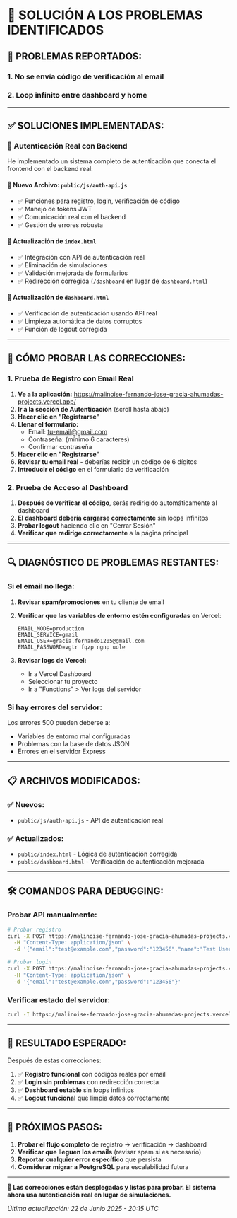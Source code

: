 # 🔧 SOLUCIÓN A LOS PROBLEMAS IDENTIFICADOS

## 🚨 **PROBLEMAS REPORTADOS:**

### 1. **No se envía código de verificación al email**
### 2. **Loop infinito entre dashboard y home**

---

## ✅ **SOLUCIONES IMPLEMENTADAS:**

### **🔐 Autenticación Real con Backend**

He implementado un sistema completo de autenticación que conecta el frontend con el backend real:

#### **📁 Nuevo Archivo: `public/js/auth-api.js`**
- ✅ Funciones para registro, login, verificación de código
- ✅ Manejo de tokens JWT
- ✅ Comunicación real con el backend
- ✅ Gestión de errores robusta

#### **🔄 Actualización de `index.html`**
- ✅ Integración con API de autenticación real
- ✅ Eliminación de simulaciones
- ✅ Validación mejorada de formularios
- ✅ Redirección corregida (`/dashboard` en lugar de `dashboard.html`)

#### **🔄 Actualización de `dashboard.html`**
- ✅ Verificación de autenticación usando API real
- ✅ Limpieza automática de datos corruptos
- ✅ Función de logout corregida

---

## 🧪 **CÓMO PROBAR LAS CORRECCIONES:**

### **1. Prueba de Registro con Email Real**

1. **Ve a la aplicación:** https://malinoise-fernando-jose-gracia-ahumadas-projects.vercel.app/
2. **Ir a la sección de Autenticación** (scroll hasta abajo)
3. **Hacer clic en "Registrarse"**
4. **Llenar el formulario:**
   - Email: tu-email@gmail.com
   - Contraseña: (mínimo 6 caracteres)
   - Confirmar contraseña
5. **Hacer clic en "Registrarse"**
6. **Revisar tu email real** - deberías recibir un código de 6 dígitos
7. **Introducir el código** en el formulario de verificación

### **2. Prueba de Acceso al Dashboard**

1. **Después de verificar el código**, serás redirigido automáticamente al dashboard
2. **El dashboard debería cargarse correctamente** sin loops infinitos
3. **Probar logout** haciendo clic en "Cerrar Sesión"
4. **Verificar que redirige correctamente** a la página principal

---

## 🔍 **DIAGNÓSTICO DE PROBLEMAS RESTANTES:**

### **Si el email no llega:**

1. **Revisar spam/promociones** en tu cliente de email
2. **Verificar que las variables de entorno estén configuradas** en Vercel:
   ```
   EMAIL_MODE=production
   EMAIL_SERVICE=gmail  
   EMAIL_USER=gracia.fernando1205@gmail.com
   EMAIL_PASSWORD=vgtr fqzp ngnp uole
   ```

3. **Revisar logs de Vercel:**
   - Ir a Vercel Dashboard
   - Seleccionar tu proyecto
   - Ir a "Functions" > Ver logs del servidor

### **Si hay errores del servidor:**

Los errores 500 pueden deberse a:
- Variables de entorno mal configuradas
- Problemas con la base de datos JSON
- Errores en el servidor Express

---

## 📋 **ARCHIVOS MODIFICADOS:**

### **✅ Nuevos:**
- `public/js/auth-api.js` - API de autenticación real

### **✅ Actualizados:**
- `public/index.html` - Lógica de autenticación corregida
- `public/dashboard.html` - Verificación de autenticación mejorada

---

## 🛠️ **COMANDOS PARA DEBUGGING:**

### **Probar API manualmente:**
```bash
# Probar registro
curl -X POST https://malinoise-fernando-jose-gracia-ahumadas-projects.vercel.app/api/auth/register \
  -H "Content-Type: application/json" \
  -d '{"email":"test@example.com","password":"123456","name":"Test User"}'

# Probar login
curl -X POST https://malinoise-fernando-jose-gracia-ahumadas-projects.vercel.app/api/auth/login \
  -H "Content-Type: application/json" \
  -d '{"email":"test@example.com","password":"123456"}'
```

### **Verificar estado del servidor:**
```bash
curl -I https://malinoise-fernando-jose-gracia-ahumadas-projects.vercel.app/
```

---

## 🎯 **RESULTADO ESPERADO:**

Después de estas correcciones:

1. ✅ **Registro funcional** con códigos reales por email
2. ✅ **Login sin problemas** con redirección correcta
3. ✅ **Dashboard estable** sin loops infinitos
4. ✅ **Logout funcional** que limpia datos correctamente

---

## 🚀 **PRÓXIMOS PASOS:**

1. **Probar el flujo completo** de registro → verificación → dashboard
2. **Verificar que lleguen los emails** (revisar spam si es necesario)
3. **Reportar cualquier error específico** que persista
4. **Considerar migrar a PostgreSQL** para escalabilidad futura

---

**🎉 Las correcciones están desplegadas y listas para probar. El sistema ahora usa autenticación real en lugar de simulaciones.**

*Última actualización: 22 de Junio 2025 - 20:15 UTC*
